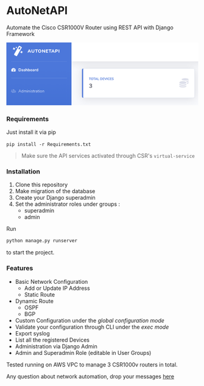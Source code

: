 # AutoNetAPI 

Automate the Cisco CSR1000V Router using REST API with Django Framework

![](./screenshot.png)

### Requirements

Just install it via pip

` pip install -r Requirements.txt `

> Make sure the API services activated through CSR's `virtual-service`

### Installation

1. Clone this repository
2. Make migration of the database
3. Create your Django superadmin
4. Set the administrator roles under groups :
   - superadmin
   - admin

Run
```bash
python manage.py runserver
```
to start the project.
### Features

- Basic Network Configuration
  - Add or Update IP Address
  - Static Route
- Dynamic Route
  - OSPF
  - BGP
- Custom Configuration under the *global configuration mode*
- Validate your configuration through CLI under the *exec mode*
- Export syslog
- List all the registered Devices
- Administration via Django Admin
- Admin and Superadmin Role (editable in User Groups)



Tested running on AWS VPC to manage 3 CSR1000v routers in total.

Any question about network automation, drop your messages [here](https://twitter.com/rafi_citizen06)


